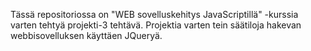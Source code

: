 Tässä repositoriossa on "WEB sovelluskehitys JavaScriptillä" -kurssia varten tehtyä projekti-3 tehtävä. Projektia varten tein säätiloja hakevan webbisovelluksen käyttäen JQueryä.
